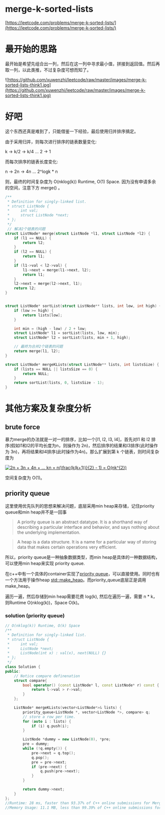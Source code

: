 # merge-k-sorted-lists

[https://leetcode.com/problems/merge-k-sorted-lists/](https://leetcode.com/problems/merge-k-sorted-lists/)

# 最开始的思路

最开始是希望先组合出一列，然后在这一列中寻求最小值，拼接到返回值。然后再取一列，以此类推，不过复杂度可想而知了。


![https://github.com/xuwenzhi/leetcode/raw/master/images/merge-k-sorted-lists-think1.jpg](https://github.com/xuwenzhi/leetcode/raw/master/images/merge-k-sorted-lists-think1.jpg)

# 好吧

这个东西还真是难到了，只能借鉴一下经验，最后使用归并排序搞定。

由于采用归并，则每次进行排序的链表数量变化:

k -> k/2 -> k/4 ... 2 -> 1

而每次排序的链表长度变化:

n -> 2n -> 4n ... 2^logk * n

则，最终的时间复杂度为 O(nklog(k)) Runtime, O(1) Space. 因为没有申请多余的空间，注意下方 merge() 。

```c
/**
 * Definition for singly-linked list.
 * struct ListNode {
 *     int val;
 *     struct ListNode *next;
 * };
 */
 // 解决2个链表的问题
struct ListNode* merge(struct ListNode *l1, struct ListNode *l2) {
    if (l1 == NULL) {
        return l2;
    }
    if (l2 == NULL) {
        return l1;
    }
    if (l1->val < l2->val) {
        l1->next = merge(l1->next, l2);
        return l1;
    }
    l2->next = merge(l2->next, l1);
    return l2;
}


struct ListNode* sortList(struct ListNode** lists, int low, int high) {
    if (low >= high) {
        return lists[low];
    }

    int min = (high - low) / 2 + low;
    struct ListNode* l1 = sortList(lists, low, min);
    struct ListNode* l2 = sortList(lists, min + 1, high);

	// 最终为合并2个链表的问题
    return merge(l1, l2);
}

struct ListNode* mergeKLists(struct ListNode** lists, int listsSize) {
    if (lists == NULL || listsSize == 0) {
        return NULL;
    }
    return sortList(lists, 0, listsSize - 1);
}
```


# 其他方案及复杂度分析

## brute force

暴力merge的办法就是一对一的排序，比如一个[l1, l2, l3, l4]，首先对l1 和 l2 排序(假如l1和l2的平均长度为n，则操作为 2n)，然后排序的结果和l3排序(此时操作为 3n)，再将结果和l4排序(此时操作为4n)。那么扩展到第 k 个链表，则时间复杂度为

<a href="https://www.codecogs.com/eqnedit.php?latex=2n&space;&plus;&space;3n&space;&plus;&space;4n&space;&plus;&space;...&space;kn&space;=&space;n(\frac{k(k&plus;1))}{2}&space;-&space;1)&space;=&space;O(nk^{2})" target="_blank"><img src="https://latex.codecogs.com/gif.latex?2n&space;&plus;&space;3n&space;&plus;&space;4n&space;&plus;&space;...&space;kn&space;=&space;n(\frac{k(k&plus;1))}{2}&space;-&space;1)&space;=&space;O(nk^{2})" title="2n + 3n + 4n + ... kn = n(\frac{k(k+1))}{2} - 1) = O(nk^{2})" /></a>

空间复杂度为 O(1)。


## priority queue

这里使用优先队列的思想来解决问题，底层采用min heap来存储，记住priority queue和min heap并不是一回事

> A priority queue is an abstract datatype. It is a shorthand way of describing a particular interface and behavior, and says nothing about the underlying implementation.

> A heap is a data structure. It is a name for a particular way of storing data that makes certain operations very efficient.

所以，priority queue是一种抽象数据类型，而min heap是具体的一种数据结构，可以使用min heap来实现 priority queue.

在c++中有一个具体的container实现了[priority queue](http://www.cplusplus.com/reference/queue/priority_queue/)，可以直接使用。同时也有一个方法用于操作heap [std::make_heap](http://www.cplusplus.com/reference/algorithm/make_heap/)。而priority_queue底层正是调用make_heap。

遍历一遍，然后存储到min heap需要花费 log(k), 然后在遍历一遍，需要 n * k，则Runtime O(nklog(k))，Space O(k)。

### solution (priority queue)
```c++
// O(nklog(k)) Runtime, O(k) Space
/**
 * Definition for singly-linked list.
 * struct ListNode {
 *     int val;
 *     ListNode *next;
 *     ListNode(int x) : val(x), next(NULL) {}
 * };
 */
class Solution {
public:
    // Notice compare definenation
    struct compare{
        bool operator() (const ListNode* l, const ListNode* r) const {
            return l->val > r->val;
        }
    };

    ListNode* mergeKLists(vector<ListNode*>& lists) {
        priority_queue<ListNode *, vector<ListNode *>, compare> q;
		// store a row per time.
        for (auto i : lists) {
            if (i) q.push(i);
        }

        ListNode *dummy = new ListNode(0), *pre;
        pre = dummy;
        while (!q.empty()) {
            pre->next = q.top();
            q.pop();
            pre = pre->next;
            if (pre->next) {
                q.push(pre->next);
            }
        }

        return dummy->next;
    }
};
//Runtime: 28 ms, faster than 93.37% of C++ online submissions for Merge k Sorted Lists.
//Memory Usage: 11.1 MB, less than 99.39% of C++ online submissions for Merge k Sorted Lists.
```
